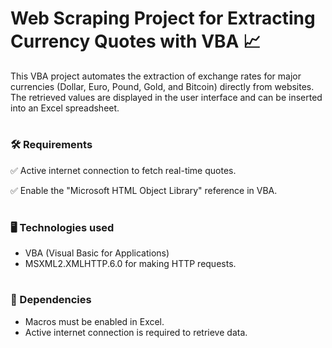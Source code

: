 # Web Scraping Project for Extracting Currency Quotes with VBA 📈

This VBA project automates the extraction of exchange rates for major currencies (Dollar, Euro, Pound, Gold, and Bitcoin) directly from websites. The retrieved values are displayed in the user interface and can be inserted into an Excel spreadsheet.

#

### 🛠️ Requirements
✅ Active internet connection to fetch real-time quotes.


✅ Enable the "Microsoft HTML Object Library" reference in VBA.  

#
### 🖥 Technologies used
- VBA (Visual Basic for Applications)
- MSXML2.XMLHTTP.6.0 for making HTTP requests.  

#
### 📌 Dependencies
- Macros must be enabled in Excel.
- Active internet connection is required to retrieve data.
  
